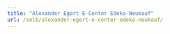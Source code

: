 ```yaml
---
title: "Alexander Egert E-Center Edeka-Neukauf"
url: /selb/alexander-egert-e-center-edeka-neukauf/
---
```

